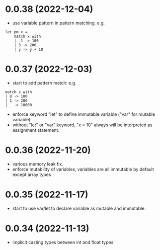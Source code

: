 # 0.0.38 (2022-12-04)
* use variable pattern in pattern matching. e.g.
```
let pm x =
    match x with
    | -1 -> 100
    | 3 -> 200
    | y -> y + 10
```

# 0.0.37 (2022-12-03)

* start to add pattern match: e.g.
```
match x with 
| 0 -> 100
| 1 -> 200
| _ -> 10000
```
* enforce keyword "let" to define immutable variable ("var" for mutable variable)
* without "let" or "var" keyword, "x = 10" always will be interpreted as assignment statement. 


# 0.0.36 (2022-11-20)

* various memory leak fix.
* enforce mutability of variables, variables are all immutable by default except array types


# 0.0.35 (2022-11-17)

* start to use var/let to declare variable as mutable and immutable.


# 0.0.34 (2022-11-13)

* implicit casting types between int and float types
